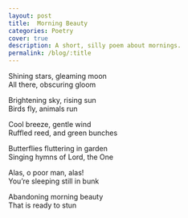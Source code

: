 ```yaml
---
layout: post
title:  Morning Beauty
categories: Poetry
cover: true
description: A short, silly poem about mornings.
permalink: /blog/:title
---
```


Shining stars, gleaming moon \
All there, obscuring gloom

Brightening sky, rising sun \
Birds fly, animals run

Cool breeze, gentle wind \
Ruffled reed, and green bunches

Butterflies fluttering in garden \
Singing hymns of Lord, the One

Alas, o poor man, alas! \
You’re sleeping still in bunk

Abandoning morning beauty \
That is ready to stun
